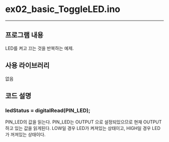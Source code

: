 # ex02\_basic\_ToggleLED.ino
* * * 
## 프로그램 내용
LED를 켜고 끄는 것을 반복하는 예제.

## 사용 라이브러리
없음

## 코드 설명
### ledStatus = digitalRead(PIN_LED);
PIN_LED의 값을 읽는다.
PIN_LED는 OUTPUT 으로 설정되있으므로 현재 OUTPUT 하고 있는 값을 읽게된다.
LOW일 경우 LED가 켜져있는 상태이고,
HIGH일 경우 LED가 꺼져있는 상태이다.
